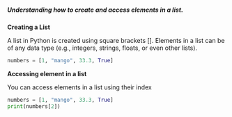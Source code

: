 #####  Understanding how to create and access elements in a list.

**Creating a List**

A list in Python is created using square brackets []. Elements in a list can be of any data type (e.g., integers, strings, floats, or even other lists).

```python
numbers = [1, "mango", 33.3, True] 
```

**Accessing element in a list**

You can access elements in a list using their index

```python
numbers = [1, "mango", 33.3, True] 
print(numbers[2])
```